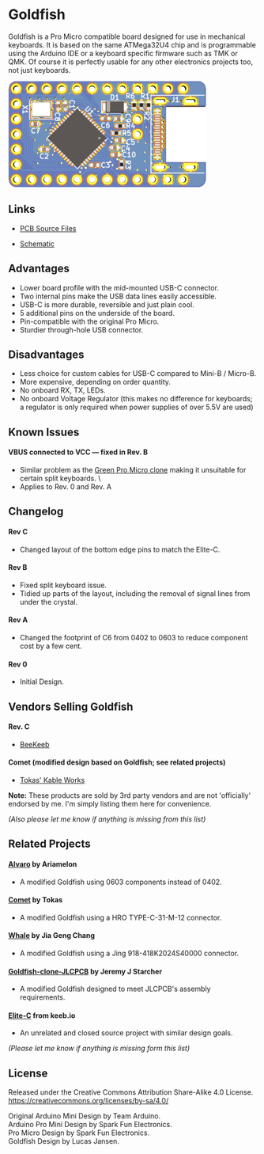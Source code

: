 
# Goldfish

Goldfish is a Pro Micro compatible board designed for use in mechanical keyboards. It is based on the same ATMega32U4 chip and is programmable using the Arduino IDE or a keyboard specific firmware such as TMK or QMK. Of course it is perfectly usable for any other electronics projects too, not just keyboards.

![Preview]

## Links

- [PCB Source Files]

- [Schematic]

## Advantages

- Lower board profile with the mid-mounted USB-C connector.
- Two internal pins make the USB data lines easily accessible.
- USB-C is more durable, reversible and just plain cool.
- 5 additional pins on the underside of the board.
- Pin-compatible with the original Pro Micro.
- Sturdier through-hole USB connector.

## Disadvantages

- Less choice for custom cables for USB-C compared to Mini-B / Micro-B.
- More expensive, depending on order quantity.
- No onboard RX, TX, LEDs.
- No onboard Voltage Regulator (this makes no difference for keyboards; a regulator is only required when power supplies of over 5.5V are used)

## Known Issues

#### VBUS connected to VCC &mdash; fixed in Rev. B
- Similar problem as the [Green Pro Micro clone] making it unsuitable for certain split keyboards. \
- Applies to Rev. 0 and Rev. A
  
## Changelog

#### Rev C

- Changed layout of the bottom edge pins to match the Elite-C.

#### Rev B

- Fixed split keyboard issue.
- Tidied up parts of the layout, including the removal of signal lines from under the crystal.

#### Rev A

- Changed the footprint of C6 from 0402 to 0603 to reduce component cost by a few cent.

#### Rev 0

- Initial Design.

## Vendors Selling Goldfish

#### Rev. C

- [BeeKeeb]

#### Comet (modified design based on Goldfish; see related projects) 

- [Tokas' Kable Works]

**Note:** These products are sold by 3rd party vendors and are not 'officially' endorsed by me. I'm simply listing them here for convenience.

*(Also please let me know if anything is missing from this list)*

## Related Projects

#### [Alvaro] by Ariamelon

- A modified Goldfish using 0603 components instead of 0402.

#### [Comet] by Tokas

- A modified Goldfish using a HRO TYPE-C-31-M-12 connector.

#### [Whale] by Jia Geng Chang

- A modified Goldfish using a Jing 918-418K2024S40000 connector.

#### [Goldfish-clone-JLCPCB] by Jeremy J Starcher

- A modified Goldfish designed to meet JLCPCB's assembly requirements.

#### [Elite-C] from keeb.io

- An unrelated and closed source project with similar design goals.

*(Please let me know if anything is missing form this list)*

## License

Released under the Creative Commons Attribution Share-Alike 4.0 License.  
https://creativecommons.org/licenses/by-sa/4.0/  

Original Arduino Mini Design by Team Arduino.  
Arduino Pro Mini Design by Spark Fun Electronics.  
Pro Micro Design by Spark Fun Electronics.  
Goldfish Design by Lucas Jansen.  

<!-- Links -->

[schematic]: docs/schematic.pdf
[preview]: docs/preview.png
[pcb source files]: cad

[green pro micro clone]: http://www.40percent.club/2017/09/green-pro-micro.html

[beekeeb]: https://shop.beekeeb.com/product/goldfish-rev-c-open-source-pro-micro-replacement/
[tokas' kable works]: https://shop.tokas.co.uk/product/comet-usb-c-microcontroller/

[alvaro]: https://github.com/Ariamelon/Alvaro
[comet]: https://github.com/vattern/comet
[whale]: https://github.com/JiaGengChang/Whale
[elite-c]: https://keeb.io/products/elite-c-low-profile-version-usb-c-pro-micro-replacement-atmega32u4
[goldfish-clone-jlcpcb]: https://github.com/JeremyJStarcher/Goldfish-clone-JLCPCB
